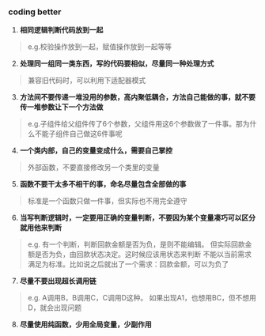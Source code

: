 ### coding better  
1. **相同逻辑判断代码放到一起**  
  > e.g.校验操作放到一起，赋值操作放到一起等等  
2. **处理同一组同一类东西，写的代码要相似，尽量同一种处理方式**  
  > 兼容旧代码时，可以利用下适配器模式  
3. **方法间不要传递一堆没用的参数，高内聚低耦合，方法自己能做的事，就不要传一堆参数让下一个方法做**  
  > e.g.子组件给父组件传了6个参数，父组件用这6个参数做了一件事。那为什么不能子组件自己做这6件事呢
4. **一个类内部，自己的变量变成什么，需要自己掌控**  
  > 外部函数，不要直接修改另一个类里的变量
5. **函数不要干太多不相干的事，命名尽量包含全部做的事**  
  > 标准是一个函数只做一件事，但实际也不用完全遵守
6. **当写判断逻辑时，一定要用正确的变量判断，不要因为某个变量凑巧可以区分就用他来判断**  
  > e.g. 有一个判断，判断回款金额是否为负，是则不能编辑。
  > 但实际回款金额是否为负，由回款状态决定。这时候应该用状态来判断
  > 不能以当前需求满足为标准。比如说之后就出了一个需求：回款金额，可以为负了
7. **尽量不要出现超长调用链**  
  > e.g. A调用B，B调用C，C调用D这种。 如果出现A1，也想用BC，但不想用D，就会出现问题
8. **尽量使用纯函数，少用全局变量，少副作用**  
